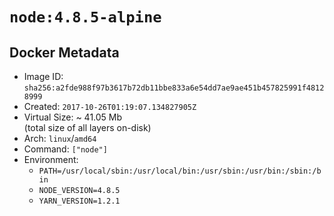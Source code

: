 # `node:4.8.5-alpine`

## Docker Metadata

- Image ID: `sha256:a2fde988f97b3617b72db11bbe833a6e54dd7ae9ae451b457825991f48128999`
- Created: `2017-10-26T01:19:07.134827905Z`
- Virtual Size: ~ 41.05 Mb  
  (total size of all layers on-disk)
- Arch: `linux`/`amd64`
- Command: `["node"]`
- Environment:
  - `PATH=/usr/local/sbin:/usr/local/bin:/usr/sbin:/usr/bin:/sbin:/bin`
  - `NODE_VERSION=4.8.5`
  - `YARN_VERSION=1.2.1`
